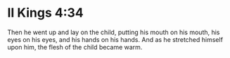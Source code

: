 # II Kings 4:34

Then he went up and lay on the child, putting his mouth on his mouth, his eyes on his eyes, and his hands on his hands. And as he stretched himself upon him, the flesh of the child became warm.
